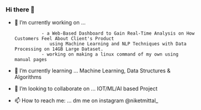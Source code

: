 ### Hi there 👋

<!--
**niketmittal/niketmittal** is a ✨ _special_ ✨ repository because its `README.md` (this file) appears on your GitHub profile. -->

- 🔭 I’m currently working on ... 

                - a Web-Based Dashboard to Gain Real-Time Analysis on How Customers Feel About Client's Product 
                   using Machine Learning and NLP Techniques with Data Processing on 14GB Large Dataset.
                - working on making a linux command of my own using manual pages
- 🌱 I’m currently learning ... Machine Learning, Data Structures & Algorithms 
- 👯 I’m looking to collaborate on ... IOT/ML/AI based Project
- 📫 How to reach me: ... dm me on instagram @niketmittal_

